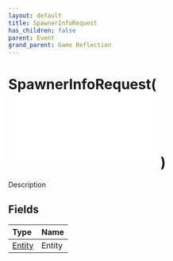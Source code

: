 ```yaml
---
layout: default
title: SpawnerInfoRequest
has_children: false
parent: Event
grand_parent: Game Reflection
---
```

# SpawnerInfoRequest( ![ EntityEventBase ](/game-reflection/events/entity_event_base.md) )
Description 

## Fields
| Type | Name |
|:-------------|:--------------|
| [Entity](/game-reflection/classes/entity.md) | Entity |
